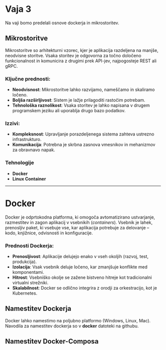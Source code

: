 # Vaja 3

Na vaji bomo predelali osnove dockerja in mikrostoritev. 

## Mikrostoritve

Mikrostoritve so arhitekturni vzorec, kjer je aplikacija razdeljena na manjše, neodvisne storitve. Vsaka storitev je odgovorna za točno določeno funkcionalnost in komunicira z drugimi prek API-jev, najpogosteje REST ali gRPC.

### Ključne prednosti:
- **Neodvisnost**: Mikrostoritve lahko razvijamo, nameščamo in skaliramo ločeno.
- **Boljša razširljivost**: Sistem je lažje prilagoditi rastočim potrebam.
- **Tehnološka raznolikost**: Vsaka storitev je lahko napisana v drugem programskem jeziku ali uporablja drugo bazo podatkov.

### Izzivi:
- **Kompleksnost**: Upravljanje porazdeljenega sistema zahteva ustrezno infrastrukturo.
- **Komunikacija**: Potrebna je skrbna zasnova vmesnikov in mehanizmov za obravnavo napak.

### Tehnologije
- **Docker**
- **Linux Container**

---

# Docker
Docker je odprtokodna platforma, ki omogoča avtomatizirano ustvarjanje, razmestitev in zagon aplikacij v vsebnikih (*containers*). Vsebnik je lahek, prenosljiv paket, ki vsebuje vse, kar aplikacija potrebuje za delovanje – kodo, knjižnice, odvisnosti in konfiguracije.

### Prednosti Dockerja:
- **Prenosljivost**: Aplikacije delujejo enako v vseh okoljih (razvoj, test, produkcija).
- **Izolacija**: Vsak vsebnik deluje ločeno, kar zmanjšuje konflikte med komponentami.
- **Hitrost**: Vsebniško okolje se zažene bistveno hitreje kot tradicionalni virtualni strežniki.
- **Skalabilnost**: Docker se odlično integrira z orodji za orkestracijo, kot je Kubernetes.

## Namestitev Dockerja

Docker lahko namestimo na poljubno platformo (Windows, Linux, Mac). Navodila za namestitev dockerja so v **docker** datoteki na githubu.


## Namestitev Docker-Composa

